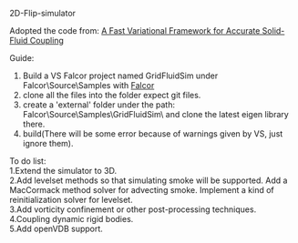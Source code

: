 2D-Flip-simulator  

Adopted the code from: [A Fast Variational Framework for Accurate Solid-Fluid Coupling](http://www.cs.ubc.ca/labs/imager/tr/2007/Batty_VariationalFluids/)  

Guide:
1. Build a VS Falcor project named GridFluidSim under Falcor\Source\Samples with [Falcor](https://github.com/NVIDIAGameWorks/Falcor)  
2. clone all the files into the folder expect git files.  
3. create a 'external' folder under the path: Falcor\Source\Samples\GridFluidSim\ and clone the latest eigen library there.  
4. build(There will be some error because of warnings given by VS, just ignore them).  

To do list:  
 1.Extend the simulator to 3D.  
 2.Add levelset methods so that simulating smoke will be supported. Add a MacCormack method solver for advecting smoke. Implement a kind of reinitialization solver for levelset.  
 3.Add vorticity confinement or other post-processing techniques.  
 4.Coupling dynamic rigid bodies.  
 5.Add openVDB support.  
